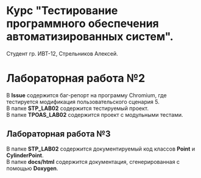 # Курс "Тестирование программного обеспечения автоматизированных систем".
Студент гр. ИВТ-12, Стрельников Алексей.
# Лабораторная работа №2
В **Issue** содержится баг-репорт на программу Chromium, где тестируется модификация пользовательского сценария 5.  
В папке **STP_LAB02** содержится тестируемый проект.  
В папке **TPOAS_LAB02** содержится проект с модульными тестами.  
## Лабораторная работа №3
В папке **STP_LAB02** содержится документируемый код классов **Point** и **CylinderPoint**.  
В папке **docs/html** содержится документация, сгенерированная с помощью **Doxygen**.  



